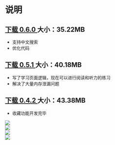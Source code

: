 <h1>说明</h1>

<h2><a href="https://pan.baidu.com/s/17Iihp8TTSrnyRaDgRlu0nQ?pwd=h14k">下载 0.6.0      </a>大小：35.22MB</h2>
<ul>
 <li>支持中文搜索</li>
  <li>优化代码</li>
 </ul>
<h2><a href="https://pan.baidu.com/s/1kIYZ-w95NfKdh_xGSPv0pQ?pwd=lxsv">下载 0.5.1      </a>大小：40.18MB</h2>
<ul>
 <li>写了学习页面逻辑，现在可以进行阅读和听力的练习</li>
 <li>解决了大量内存泄漏问题</li>
 </ul>
  
<h2><a href="https://pan.baidu.com/s/1dsW6zTHZixgYvy3sRxcfZA?pwd=52YH">下载 0.4.2      </a>大小：43.38MB</h2>
 <ul>
 <li>收藏功能开发完毕</li>
 </ul>
  <img src="https://github.com/CinXiao/YoungHoeENDictionary/blob/main/YoungHoeDictionary%200.5.1/m1.png"><br>
<img src="https://github.com/CinXiao/YoungHoeENDictionary/blob/main/YoungHoeDictionary%200.5.1/m2.png"><br>
<img src="https://github.com/CinXiao/YoungHoeENDictionary/blob/main/YoungHoeDictionary%200.5.1/m3.png"><br>
<img src="https://github.com/CinXiao/YoungHoeENDictionary/blob/main/YoungHoeDictionary%200.5.1/m4.png"><br>
  



